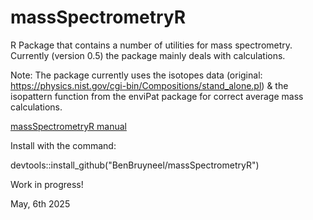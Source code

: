 # massSpectrometryR

R Package that contains a number of utilities for mass spectrometry.
Currently (version 0.5) the package mainly deals with calculations.

Note: The package currently uses the isotopes data (original: https://physics.nist.gov/cgi-bin/Compositions/stand_alone.pl) & the isopattern function from the enviPat package for correct average mass calculations.

[massSpectrometryR manual](https://benbruyneel.github.io/massSpectrometryR/)

Install with the command:

devtools::install_github("BenBruyneel/massSpectrometryR")

Work in progress!

May, 6th 2025
